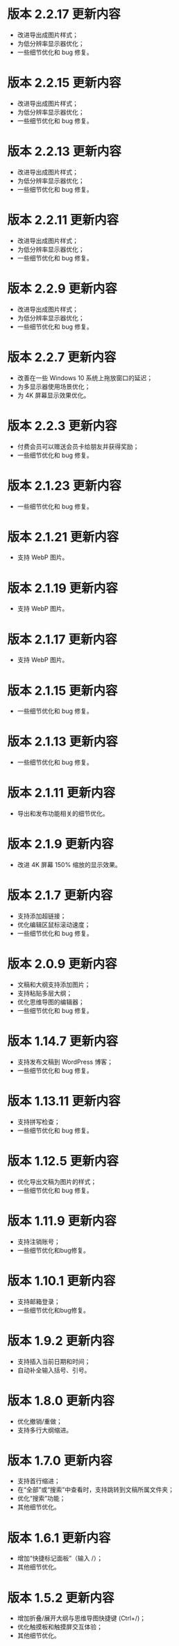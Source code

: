 # 版本 2.2.17 更新内容

- 改进导出成图片样式；
- 为低分辨率显示器优化；
- 一些细节优化和 bug 修复。

# 版本 2.2.15 更新内容

- 改进导出成图片样式；
- 为低分辨率显示器优化；
- 一些细节优化和 bug 修复。

# 版本 2.2.13 更新内容

- 改进导出成图片样式；
- 为低分辨率显示器优化；
- 一些细节优化和 bug 修复。

# 版本 2.2.11 更新内容

- 改进导出成图片样式；
- 为低分辨率显示器优化；
- 一些细节优化和 bug 修复。

# 版本 2.2.9 更新内容

- 改进导出成图片样式；
- 为低分辨率显示器优化；
- 一些细节优化和 bug 修复。

# 版本 2.2.7 更新内容

- 改善在一些 Windows 10 系统上拖放窗口的延迟；
- 为多显示器使用场景优化；
- 为 4K 屏幕显示效果优化。

# 版本 2.2.3 更新内容

- 付费会员可以赠送会员卡给朋友并获得奖励；
- 一些细节优化和 bug 修复。

# 版本 2.1.23 更新内容

- 一些细节优化和 bug 修复。

# 版本 2.1.21 更新内容

- 支持 WebP 图片。

# 版本 2.1.19 更新内容

- 支持 WebP 图片。

# 版本 2.1.17 更新内容

- 支持 WebP 图片。

# 版本 2.1.15 更新内容

- 一些细节优化和 bug 修复。

# 版本 2.1.13 更新内容

- 一些细节优化和 bug 修复。

# 版本 2.1.11 更新内容

- 导出和发布功能相关的细节优化。

# 版本 2.1.9 更新内容

- 改进 4K 屏幕 150% 缩放的显示效果。

# 版本 2.1.7 更新内容

- 支持添加超链接；
- 优化编辑区鼠标滚动速度；
- 一些细节优化和 bug 修复。

# 版本 2.0.9 更新内容

- 文稿和大纲支持添加图片；
- 支持粘贴多层大纲；
- 优化思维导图的编辑器；
- 一些细节优化和 bug 修复。

# 版本 1.14.7 更新内容

- 支持发布文稿到 WordPress 博客；
- 一些细节优化和 bug 修复。

# 版本 1.13.11 更新内容

- 支持拼写检查；
- 一些细节优化和 bug 修复。

# 版本 1.12.5 更新内容

- 优化导出文稿为图片的样式；
- 一些细节优化和 bug 修复。

# 版本 1.11.9 更新内容

- 支持注销账号；
- 一些细节优化和bug修复。

# 版本 1.10.1 更新内容

- 支持邮箱登录；
- 一些细节优化和bug修复。

# 版本 1.9.2 更新内容

- 支持插入当前日期和时间；
- 自动补全输入括号、引号。

# 版本 1.8.0 更新内容

- 优化撤销/重做；
- 支持多行大纲缩进。

# 版本 1.7.0 更新内容

- 支持首行缩进；
- 在“全部”或“搜索”中查看时，支持跳转到文稿所属文件夹；
- 优化“搜索”功能；
- 其他细节优化。

# 版本 1.6.1 更新内容

- 增加“快捷标记面板”（输入 /）；
- 其他细节优化。

# 版本 1.5.2 更新内容

- 增加折叠/展开大纲与思维导图快捷键 (Ctrl+/)；
- 优化触摸板和触摸屏交互体验；
- 其他细节优化。
